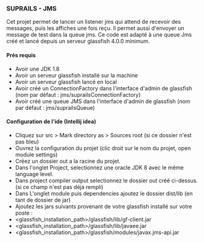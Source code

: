 ### SUPRAILS - JMS

Cet projet permet de lancer un listener jms qui attend de recevoir des messages, puis les affiches une fois reçu.
Il permet aussi d'envoyer un message de test dans la queue jms.
Ce code est adapté à une queue Jms créé et lancé depuis un serveur glassfish 4.0.0 minimum.

#### Prés requis

* Avoir une JDK 1.8
* Avoir un serveur glassfish installé sur la machine
* Avoir un serveur glassfish lancé en local
* Avoir créé un ConnectionFactory dans l'interface d'admin de glassfish (nom par défaut : jms/suprailsConnectionFactory)
* Avoir créé une queue JMS dans l'interface d'admin de glassfish (nom par défaut : jms/suprailsQueue)

#### Configuration de l'ide (Intellij idea)

* Cliquez sur src > Mark directory as > Sources root (si ce dossier n'est pas bleu)
* Ouvrez la configuration du projet (clic droit sur le nom du projet, open module settings)
* Créez un dossier out a la racine du projet.
* Dans l'onglet Project, selectionnez une oracle JDK 8 avec le même language level.
* Dans project compiler output selectionnez le dossier out créé ci-dessus. (si ce champ n'est pas déja rempli)
* Dans L'onglet module puis dependencies ajoutez le dossier dist/lib (en tant de dossier de jar)
* Ajoutez les jars suivants provenant de votre glassfish installé sur votre poste : 
* <glassfish_installation_path>/glassfish/lib/gf-client.jar
* <glassfish_installation_path>/glassfish/lib/javaee.jar
* <glassfish_installation_path>/glassfish/modules/javax.jms-api.jar
